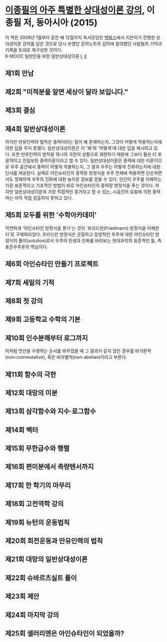 # [이종필의 아주 특별한 상대성이론 강의][homepage], 이종필 저, 동아시아 (2015)

이 책은 2009년 1월부터 같은 해 12월까지 독서모임인 [백북스][hundredbooks]에서
 지은이가 진행한 상대성이론 강의를 담은 것으로 당시 쓰였던 강의노트와 강의에
 참여했던 사람들의 기억과 기록을 토대로 재구성한 것이다.<br>
K-MOOC 일반인을 위한 일반상대성이론 [I][kmooc_1], [II][kmooc_2]

[homepage]: http://blog.naver.com/dongasia1998/220390745955
[hundredbooks]: http://www.100books.kr/
[kmooc_1]: http://www.kmooc.kr/courses/course-v1:KoreaUnivK+ku_phy_001+2017_A04/about
[kmooc_2]: http://www.kmooc.kr/courses/course-v1:KoreaUnivK+ku_phy_001+2017_A05/about

## 제1회 만남

## 제2회 "미적분을 알면 세상이 달라 보입니다."

## 제3회 결심

## 제4회 일반상대성이론

하지만 만유인력의 법칙은 중력이라는 힘이 왜 존재하는지, 그것이 어떻게
 작용하는지에 대한 답을 주지 못했다. 일반상대성이론은 이 '왜'와 '어떻게'에 대한
 답을 제시하고 있다. 또한 만유인력의 법칙을 하나의 극한의 상황으로 재현하기
 때문에 그보다 훨씬 더 포괄적이고 진일보한 중력이론이라고 할 수 있다.
 일반상대성이론은 중력에 대한 이론이므로 우주 공간에서 중력이 어떻게 작용하는지,
 그 결과 우주는 어떻게 진화하는지에 대한 단서를 제공한다. 실제로 아인슈타인의
 중력장 방정식을 우주 전체에 적용하면 단순하면서도 명쾌하게 우주의 진화에 대한
 놀라운 정보를 얻을 수 있다. 인간이 우주를 이해하는 가장 표준적이고 기초적인
 방법이 바로 아인슈타인의 중력장 방정식을 푸는 것이다. 하지만 일반상대성이론의
 가장 직접적인 증거라고 할 수 있는, 시공간의 요동에 의한 중력파는 아직 직접
 검출하지 못하고 있다.

## 제5회 모두를 위한 '수학아카데미'

막연하게 '아인슈타인 방정식을 푼다'는 것이 '프리드만(Friedmann) 방정식을
 이해한다'로 구체화되었다. 프리드만 방정식은 균질하고 등방적인 우주에 대한
 아인슈타인 방정식의 풀이(solution)로서 우주의 탄생과 진화를 바라보는 현대과학의 표준적인 틀, 즉 표준우주론의 핵심이다.

## 제6회 아인슈타인 만들기 프로젝트

## 제7회 세밑의 기적

## 제8회 첫 강의

## 제9회 고등학교 수학의 기본

## 제10회 인수분해부터 로그까지

이처럼 연산을 수행하는 순서를 바꾸었을 때 그 결과가 같지 않은 경우를
 비가환적(non-commutative), 혹은 비아벨적(non-abelian)이라고 부른다.

## 제11회 함수의 극한

## 제12회 대망의 미분

## 제13회 삼각함수와 지수·로그함수

## 제14회 벡터

## 제15회 무한급수와 행렬

## 제16회 편미분에서 측량텐서까지

## 제17회 한 학기의 마무리

## 제18회 고전역학 강의

## 제19회 뉴턴의 운동법칙

## 제20회 회전운동과 만유인력의 법칙

## 제21회 대망의 일반상대성이론

## 제22회 슈바르츠실트 풀이

## 제23회 제안

## 제24회 마지막 강의

## 제25회 샐러리맨은 아인슈타인이 되었을까?

